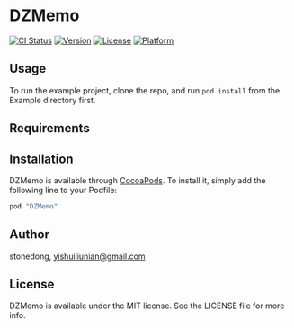 # DZMemo

[![CI Status](http://img.shields.io/travis/stonedong/DZMemo.svg?style=flat)](https://travis-ci.org/stonedong/DZMemo)
[![Version](https://img.shields.io/cocoapods/v/DZMemo.svg?style=flat)](http://cocoapods.org/pods/DZMemo)
[![License](https://img.shields.io/cocoapods/l/DZMemo.svg?style=flat)](http://cocoapods.org/pods/DZMemo)
[![Platform](https://img.shields.io/cocoapods/p/DZMemo.svg?style=flat)](http://cocoapods.org/pods/DZMemo)

## Usage

To run the example project, clone the repo, and run `pod install` from the Example directory first.

## Requirements

## Installation

DZMemo is available through [CocoaPods](http://cocoapods.org). To install
it, simply add the following line to your Podfile:

```ruby
pod "DZMemo"
```

## Author

stonedong, yishuiliunian@gmail.com

## License

DZMemo is available under the MIT license. See the LICENSE file for more info.
